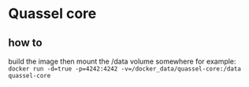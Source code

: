 # Quassel core


## how to
build the image then mount the /data volume somewhere for example:
``` docker run -d=true -p=4242:4242 -v=/docker_data/quassel-core:/data quassel-core ```
